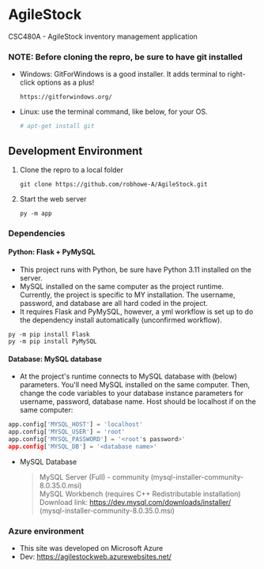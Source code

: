 # AgileStock

CSC480A - AgileStock inventory management application

### NOTE: Before cloning the repro, be sure to have git installed

- Windows: GitForWindows is a good installer. It adds terminal to right-click options as a plus!
  ```
  https://gitforwindows.org/
  ```
- Linux: use the terminal command, like below, for your OS.
  ```Bash
  # apt-get install git
  ```

## Development Environment

1. Clone the repro to a local folder
   ```
   git clone https://github.com/robhowe-A/AgileStock.git
   ```
2. Start the web server
   ```
   py -m app
   ```

### Dependencies

#### Python: Flask + PyMySQL

- This project runs with Python, be sure have Python 3.11 installed on the server.
- MySQL installed on the same computer as the project runtime. Currently, the project is specific to MY installation. The username, password, and database are all hard coded in the project.
- It requires Flask and PyMySQL, however, a yml workflow is set up to do the dependency install automatically (unconfirmed workflow).

```
py -m pip install Flask
py -m pip install PyMySQL
```

#### Database: MySQL database

- At the project's runtime connects to MySQL database with (below) parameters. You'll need MySQL installed on the same computer. Then, change the code variables to your database instance parameters for username, password, database name. Host should be localhost if on the same computer:

```Python
app.config['MYSQL_HOST'] = 'localhost'
app.config['MYSQL_USER'] = 'root'
app.config['MYSQL_PASSWORD'] = '<root's password>'
app.config['MYSQL_DB'] = '<database name>'
```

- MySQL Database
  > MySQL Server (Full) - community (mysql-installer-community-8.0.35.0.msi)  
  > MySQL Workbench (requires C++ Redistributable installation)  
  > Download link: https://dev.mysql.com/downloads/installer/ (mysql-installer-community-8.0.35.0.msi)

### Azure environment  
- This site was developed on Microsoft Azure  
- Dev:  https://agilestockweb.azurewebsites.net/
